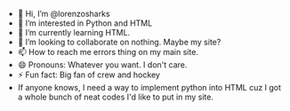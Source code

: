 - 👋 Hi, I’m @lorenzosharks
- 👀 I’m interested in Python and HTML
- 🌱 I’m currently learning HTML.
- 💞️ I’m looking to collaborate on nothing. Maybe my site?
- 📫 How to reach me errors thing on my main site.
- 😄 Pronouns: Whatever you want. I don't care.
- ⚡ Fun fact: Big fan of crew and hockey
- If anyone knows, I need a way to implement python into HTML cuz I got a whole bunch of neat codes I'd like to put in my site.
<!---
lorenzosharks/lorenzosharks is a ✨ special ✨ repository because its `README.md` (this file) appears on your GitHub profile.
You can click the Preview link to take a look at your changes.
--->
